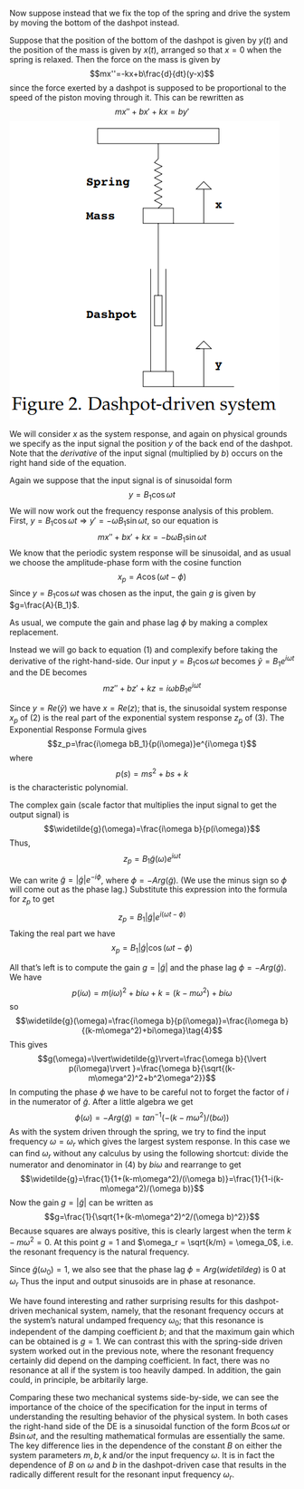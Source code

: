 Now suppose instead that we fix the top of the spring and drive the system by moving the bottom of the dashpot instead.

Suppose that the position of the bottom of the dashpot is given by $y(t)$ and the position of the mass is given by $x(t)$, arranged so that $x = 0$ when the spring is relaxed. Then the force on the mass is given by
$$mx''=-kx+b\frac{d}{dt}(y-x)$$
since the force exerted by a dashpot is supposed to be proportional to the speed of the piston moving through it. This can be rewritten as
$$mx''+bx'+kx=by'\tag{1}$$
![](pic200501.png)

We will consider $x$ as the system response, and again on physical grounds we specify as the input signal the position $y$ of the back end of the dashpot. Note that the *derivative* of the input signal (multiplied by $b$) occurs on the right hand side of the equation.

Again we suppose that the input signal is of sinusoidal form
$$y=B_1\cos \omega t$$
We will now work out the frequency response analysis of this problem.  
First, $y=B_1\cos \omega t \Rightarrow y'=-\omega B_1\sin \omega t$, so our equation is
$$mx''+bx'+kx=-b\omega B_1\sin \omega t\tag{2}$$
We know that the periodic system response will be sinusoidal, and as usual we choose the amplitude-phase form with the cosine function
$$x_p=A\cos (\omega t - \phi)$$
Since $y=B_1\cos \omega t$ was chosen as the input, the gain $g$ is given by $g=\frac{A}{B_1}$.

As usual, we compute the gain and phase lag $\phi$ by making a complex replacement.

Instead we will go back to equation $(1)$ and complexify before taking the derivative of the right-hand-side. Our input $y=B_1\cos \omega t$ becomes $\widetilde{y} = B_1e^{i\omega t}$ and the DE becomes
$$mz''+bz'+kz=i\omega bB_1e^{i\omega t}\tag{3}$$

Since $y = Re(\widetilde{y})$ we have $x = Re(z)$; that is, the sinusoidal system response $x_p$ of $(2)$ is the real part of the exponential system response $z_p$ of $(3)$. The
Exponential Response Formula gives
$$z_p=\frac{i\omega bB_1}{p(i\omega)}e^{i\omega t}$$
where
$$p(s)=ms^2+bs+k$$
is the characteristic polynomial.

The complex gain (scale factor that multiplies the input signal to get the output signal) is
$$\widetilde{g}(\omega)=\frac{i\omega b}{p(i\omega)}$$
Thus,
$$z_p=B_1\widetilde{g}(\omega)e^{i\omega t}$$

We can write $\widetilde{g} = \lvert\widetilde{g}\rvert e^{-i\phi}$, where $\phi = -Arg(\widetilde{g})$. (We use the minus sign so $\phi$ will come out as the phase lag.) Substitute this expression into the formula for $z_p$ to get
$$z_p = B_1\lvert\widetilde{g}\rvert e^{i(\omega t-\phi)}$$
Taking the real part we have
$$x_p = B_1\lvert\widetilde{g}\rvert \cos(\omega t-\phi)$$

All that’s left is to compute the gain $g = \lvert\widetilde{g}\rvert$ and the phase lag  $\phi = -Arg(\widetilde{g})$. We have
$$p(i\omega)=m(i\omega)^2+bi\omega+k=(k-m\omega^2)+bi\omega$$
so
$$\widetilde{g}(\omega)=\frac{i\omega b}{p(i\omega)}=\frac{i\omega b}{(k-m\omega^2)+bi\omega}\tag{4}$$
This gives
$$g(\omega)=\lvert\widetilde{g}\rvert=\frac{\omega b}{\lvert p(i\omega)\rvert }=\frac{\omega b}{\sqrt{(k-m\omega^2)^2+b^2\omega^2}}$$
In computing the phase $\phi$ we have to be careful not to forget the factor of $i$ in the numerator of $\widetilde{g}$. After a little algebra we get
$$\phi(\omega)=-Arg(\widetilde{g})=tan^{-1}(-(k-m\omega^2)/(b\omega))$$
As with the system driven through the spring, we try to find the input frequency $\omega=\omega_r$ which gives the largest system response. In this case we can find $\omega_r$ without any calculus by using the following shortcut: divide the numerator and denominator in $(4)$ by $bi\omega$ and rearrange to get
$$\widetilde{g}=\frac{1}{1+(k-m\omega^2)/(i\omega b)}=\frac{1}{1-i(k-m\omega^2)/(\omega b)}$$
Now the gain $g = \lvert \widetilde{g} \rvert$ can be written as
$$g=\frac{1}{\sqrt{1+(k-m\omega^2)^2/(\omega b)^2}}$$
Because squares are always positive, this is clearly largest when the term $k-m\omega^2 = 0$. At this point $g = 1$ and $\omega_r = \sqrt{k/m} = \omega_0$, i.e. the resonant frequency is the natural frequency.

Since $\widetilde{g}(\omega_0)=1$, we also see that the phase lag $\phi=Arg(widetilde{g})$ is 0 at $\omega_r$
Thus the input and output sinusoids are in phase at resonance.

We have found interesting and rather surprising results for this dashpot-driven mechanical system, namely, that the resonant frequency occurs at the system’s natural undamped frequency $\omega_0$; that this resonance is independent of the damping coefficient $b$; and that the maximum gain which can be obtained is $g = 1$. We can contrast this with the spring-side driven system worked out in the previous note, where the resonant frequency certainly did depend on the damping coefficient. In fact, there was no resonance at all if the system is too heavily damped. In addition, the gain could, in principle, be arbitarily large.

Comparing these two mechanical systems side-by-side, we can see the importance of the choice of the specification for the input in terms of understanding the resulting behavior of the physical system. In both cases the right-hand side of the DE is a sinusoidal function of the form $B\cos \omega t$ or $B\sin \omega t$, and the resulting mathematical formulas are essentially the same. The key difference lies in the dependence of the constant $B$ on either the system parameters $m, b, k$ and/or the input frequency $\omega$. It is in fact the dependence of $B$ on $\omega$ and $b$ in the dashpot-driven case that results in the radically different result for the resonant input frequency $\omega_r$.
